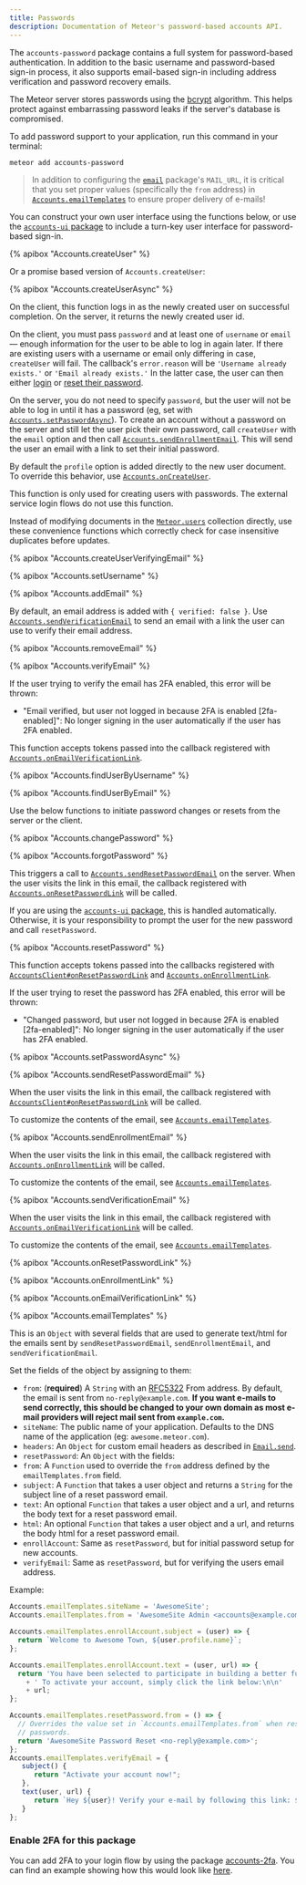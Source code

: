 ```yaml
---
title: Passwords
description: Documentation of Meteor's password-based accounts API.
---
```


The `accounts-password` package contains a full system for password-based
authentication. In addition to the basic username and password-based
sign-in process, it also supports email-based sign-in including
address verification and password recovery emails.

The Meteor server stores passwords using the
[bcrypt](http://en.wikipedia.org/wiki/Bcrypt) algorithm. This helps
protect against embarrassing password leaks if the server's database is
compromised.

To add password support to your application, run this command in your terminal:

```bash
meteor add accounts-password
```

> In addition to configuring the [`email`](email.html) package's `MAIL_URL`, it is critical that you set proper values (specifically the `from` address) in [`Accounts.emailTemplates`](#Accounts-emailTemplates) to ensure proper delivery of e-mails!

You can construct your own user interface using the
functions below, or use the [`accounts-ui` package](#accountsui) to
include a turn-key user interface for password-based sign-in.

{% apibox "Accounts.createUser" %}

Or a promise based version of `Accounts.createUser`:

{% apibox "Accounts.createUserAsync" %}

On the client, this function logs in as the newly created user on
successful completion. On the server, it returns the newly created user
id.

On the client, you must pass `password` and at least one of `username` or `email` &mdash; enough information for the user to be able to log in again later. If there are existing users with a username or email only differing in case, `createUser` will fail. The callback's `error.reason` will be `'Username already exists.'` or `'Email already exists.'` In the latter case, the user can then either [login](accounts.html#Meteor-loginWithPassword) or [reset their password](#Accounts-resetPassword).

On the server, you do not need to specify `password`, but the user will not be able to log in until it has a password (eg, set with [`Accounts.setPasswordAsync`](#accounts_setpasswordasync)). To create an account without a password on the server and still let the user pick their own password, call `createUser` with the `email` option and then call [`Accounts.sendEnrollmentEmail`](#accounts_sendenrollmentemail). This will send the user an email with a link to set their initial password.

By default the `profile` option is added directly to the new user document. To
override this behavior, use [`Accounts.onCreateUser`](#accounts_oncreateuser).

This function is only used for creating users with passwords. The external
service login flows do not use this function.

Instead of modifying documents in the [`Meteor.users`](#meteor_users) collection
directly, use these convenience functions which correctly check for case
insensitive duplicates before updates.

{% apibox "Accounts.createUserVerifyingEmail" %}

{% apibox "Accounts.setUsername" %}

{% apibox "Accounts.addEmail" %}

By default, an email address is added with `{ verified: false }`. Use
[`Accounts.sendVerificationEmail`](#Accounts-sendVerificationEmail) to send an
email with a link the user can use to verify their email address.

{% apibox "Accounts.removeEmail" %}

{% apibox "Accounts.verifyEmail" %}

If the user trying to verify the email has 2FA enabled, this error will be thrown:
* "Email verified, but user not logged in because 2FA is enabled [2fa-enabled]": No longer signing in the user automatically if the user has 2FA enabled.


This function accepts tokens passed into the callback registered with
[`Accounts.onEmailVerificationLink`](#Accounts-onEmailVerificationLink).

{% apibox "Accounts.findUserByUsername" %}

{% apibox "Accounts.findUserByEmail" %}

Use the below functions to initiate password changes or resets from the server
or the client.

{% apibox "Accounts.changePassword" %}

{% apibox "Accounts.forgotPassword" %}

This triggers a call
to [`Accounts.sendResetPasswordEmail`](#accounts_sendresetpasswordemail)
on the server. When the user visits the link in this email, the callback
registered with [`Accounts.onResetPasswordLink`](#Accounts-onResetPasswordLink)
will be called.

If you are using the [`accounts-ui` package](#accountsui), this is handled
automatically. Otherwise, it is your responsibility to prompt the user for the
new password and call `resetPassword`.

{% apibox "Accounts.resetPassword" %}

This function accepts tokens passed into the callbacks registered with
[`AccountsClient#onResetPasswordLink`](#Accounts-onResetPasswordLink) and
[`Accounts.onEnrollmentLink`](#Accounts-onEnrollmentLink).

If the user trying to reset the password has 2FA enabled, this error will be thrown:
* "Changed password, but user not logged in because 2FA is enabled [2fa-enabled]": No longer signing in the user automatically if the user has 2FA enabled.

{% apibox "Accounts.setPasswordAsync" %}

{% apibox "Accounts.sendResetPasswordEmail" %}

When the user visits the link in this email, the callback registered with
[`AccountsClient#onResetPasswordLink`](#Accounts-onResetPasswordLink) will be called.

To customize the contents of the email, see
[`Accounts.emailTemplates`](#accounts_emailtemplates).

{% apibox "Accounts.sendEnrollmentEmail" %}

When the user visits the link in this email, the callback registered with
[`Accounts.onEnrollmentLink`](#Accounts-onEnrollmentLink) will be called.

To customize the contents of the email, see
[`Accounts.emailTemplates`](#accounts_emailtemplates).

{% apibox "Accounts.sendVerificationEmail" %}

When the user visits the link in this email, the callback registered with
[`Accounts.onEmailVerificationLink`](#Accounts-onEmailVerificationLink) will
be called.

To customize the contents of the email, see
[`Accounts.emailTemplates`](#accounts_emailtemplates).


{% apibox "Accounts.onResetPasswordLink" %}

{% apibox "Accounts.onEnrollmentLink" %}

{% apibox "Accounts.onEmailVerificationLink" %}

{% apibox "Accounts.emailTemplates" %}

This is an `Object` with several fields that are used to generate text/html
for the emails sent by `sendResetPasswordEmail`, `sendEnrollmentEmail`,
and `sendVerificationEmail`.

Set the fields of the object by assigning to them:

- `from`: (**required**) A `String` with an [RFC5322](http://tools.ietf.org/html/rfc5322) From
   address. By default, the email is sent from `no-reply@example.com`. **If you
   want e-mails to send correctly, this should be changed to your own domain
   as most e-mail providers will reject mail sent from `example.com`.**
- `siteName`: The public name of your application. Defaults to the DNS name of
   the application (eg: `awesome.meteor.com`).
- `headers`: An `Object` for custom email headers as described in
    [`Email.send`](#email_send).
- `resetPassword`: An `Object` with the fields:
 - `from`: A `Function` used to override the `from` address defined
   by the `emailTemplates.from` field.
 - `subject`: A `Function` that takes a user object and returns
   a `String` for the subject line of a reset password email.
 - `text`: An optional `Function` that takes a user object and a url, and
   returns the body text for a reset password email.
 - `html`: An optional `Function` that takes a user object and a
   url, and returns the body html for a reset password email.
- `enrollAccount`: Same as `resetPassword`, but for initial password setup for
   new accounts.
- `verifyEmail`: Same as `resetPassword`, but for verifying the users email
   address.

Example:

```js
Accounts.emailTemplates.siteName = 'AwesomeSite';
Accounts.emailTemplates.from = 'AwesomeSite Admin <accounts@example.com>';

Accounts.emailTemplates.enrollAccount.subject = (user) => {
  return `Welcome to Awesome Town, ${user.profile.name}`;
};

Accounts.emailTemplates.enrollAccount.text = (user, url) => {
  return 'You have been selected to participate in building a better future!'
    + ' To activate your account, simply click the link below:\n\n'
    + url;
};

Accounts.emailTemplates.resetPassword.from = () => {
  // Overrides the value set in `Accounts.emailTemplates.from` when resetting
  // passwords.
  return 'AwesomeSite Password Reset <no-reply@example.com>';
};
Accounts.emailTemplates.verifyEmail = {
   subject() {
      return "Activate your account now!";
   },
   text(user, url) {
      return `Hey ${user}! Verify your e-mail by following this link: ${url}`;
   }
};
```

<h3 id="enabling-2fa">Enable 2FA for this package</h3>

You can add 2FA to your login flow by using the package [accounts-2fa](https://docs.meteor.com/packages/accounts-2fa.html). You can find an example showing how this would look like [here](https://docs.meteor.com/packages/accounts-2fa.html#working-with-accounts-password).
